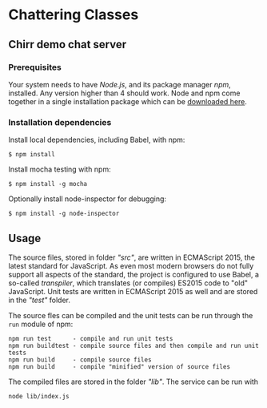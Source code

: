 # Chattering Classes
## Chirr demo chat server

### Prerequisites

Your system needs to have *Node.js*, and its package manager *npm*, installed. Any version higher than 4 should work. Node and npm come together in a single installation package which can be [downloaded here](https://nodejs.org/en/download/).

### Installation dependencies

Install local dependencies, including Babel, with npm:

    $ npm install

Install mocha testing with npm:

    $ npm install ‐g mocha

Optionally install node-inspector for debugging:

    $ npm install ‐g node‐inspector

## Usage

The source files, stored in folder *"src"*, are written in ECMAScript 2015, the latest standard for JavaScript. As even most modern browsers do not fully support all aspects of the standard, the project is configured to use Babel, a so-called *transpiler*, which translates (or compiles) ES2015 code to "old" JavaScript. Unit tests are written in ECMAScript 2015 as well and are stored in the *"test"* folder.

The source fles can be compiled and the unit tests can be run through the `run` module of npm:

    npm run test      - compile and run unit tests
    npm run buildtest - compile source files and then compile and run unit tests
    npm run build     - compile source files
    npm run build     - compile "minified" version of source files

The compiled files are stored in the folder *"lib"*. The service can be run with

    node lib/index.js
